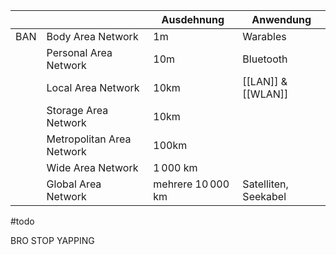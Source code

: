 
|     |                           | Ausdehnung            | Anwendung            |
| --- | ------------------------- | --------------------- | -------------------- |
| BAN | Body Area Network         | 1m                    | Warables             |
|     | Personal Area Network     | 10m                   | Bluetooth            |
|     | Local Area Network        | 10km                  | [[LAN]] & [[WLAN]]   |
|     | Storage Area Network      | 10km                  |                      |
|     | Metropolitan Area Network | 100km                 |                      |
|     | Wide Area Network         | $1\, 000$ km          |                      |
|     | Global Area Network       | mehrere $10\, 000$ km | Satelliten, Seekabel |

#todo

BRO STOP YAPPING